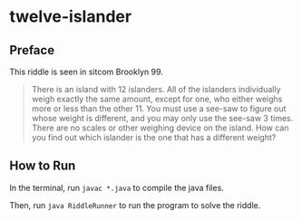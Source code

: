 # **twelve-islander**

## **Preface**
This riddle is seen in sitcom Brooklyn 99.

> There is an island with 12 islanders. All of the islanders individually weigh exactly the same amount, except for one, who either weighs more or less than the other 11. You must use a see-saw to figure out whose weight is different, and you may only use the see-saw 3 times. There are no scales or other weighing device on the island. How can you find out which islander is the one that has a different weight?

## **How to Run**
In the terminal,  run `javac *.java` to compile the java files.

Then, run `java RiddleRunner` to run the program to solve the riddle.